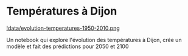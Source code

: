 # Températures à Dijon 

[!data/evolution-temperatures-1950-2010.png](data/evolution-temperatures-1950-2010.png)

Un notebook qui explore l'évolution des températures à Dijon, crée un modèle et fait des prédictions pour 2050 et 2100 
